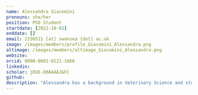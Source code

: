 ```yaml
---
name: Alessandra Giacomini
pronouns: she/her
position: PhD Student
startdate: [2022-10-01]
enddate: []
email: 2156511 [at] swansea [dot] ac.uk
image: /images/members/profile_Giacomini_Alessandra.png
altimage: /images/members/altimage_Giacomini_Alessandra.png
website:
orcid: 0000-0001-9121-1660
linkedin: 
scholar: jDUE-Q0AAAAJ&hl
github: 
description: "Alessandra has a background in Veterinary Science and studies parasite spread and microbiome-stressor relationships in domesticated and synanthropic species. Her work is supervised by Dr Tamsyn Uren Webster and Dr Konstans Wells."
---
```

